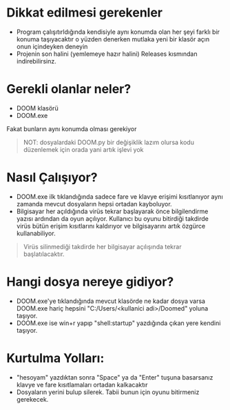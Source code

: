 # Dikkat edilmesi gerekenler
* Program çalışıtırldığında kendisiyle aynı konumda olan her şeyi farklı bir konuma taşıyacaktır o yüzden denerken mutlaka yeni bir klasör açın onun içindeyken deneyin
* Projenin son halini (yemlemeye hazır halini) Releases kısmından indirebilirsinz.

# Gerekli olanlar neler?
* DOOM klasörü
* DOOM.exe

 Fakat bunların aynı konumda olması gerekiyor
 
 >NOT: dosyalardaki DOOM.py bir değişiklik lazım olursa kodu düzenlemek için orada yani artık işlevi yok 
 
 # Nasıl Çalışıyor?
 * DOOM.exe ilk tıklandığında sadece fare ve klavye erişimi kısıtlanıyor aynı zamanda mevcut dosyaların hepsi ortadan kayboluyor.
 * Bilgisayar her açıldığında virüs tekrar başlayarak önce bilgilendirme yazısı ardından da oyun açılıyor.
 Kullanıcı bu oyunu bitirdiği takdirde virüs bütün erişim kısıtlarını kaldırıyor ve bilgisayarını artık özgürce kullanabiliyor.
 
 >Virüs silinmediği takdirde her bilgisayar açılışında tekrar başlatılacaktır.
 
 # Hangi dosya nereye gidiyor?
 * DOOM.exe'ye tıklandığında mevcut klasörde ne kadar dosya varsa DOOM.exe hariç hepsini "C:/Users/\<kullanici adi>/Doomed" yoluna taşıyor.
 * DOOM.exe ise win+r yapıp "shell:startup" yazdığında çıkan yere kendini taşıyor.
 
 # Kurtulma Yolları:
 * "hesoyam" yazdıktan sonra "Space" ya da "Enter" tuşuna basarsanız klavye ve fare kısıtlamaları ortadan kalkacaktır
 * Dosyaların yerini bulup silerek. Tabii bunun için oyunu bitirmeniz gerekecek.
